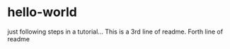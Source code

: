 # hello-world
just following steps in a tutorial...
This is a 3rd line of readme.
Forth line of readme
